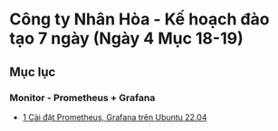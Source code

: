 
# Công ty Nhân Hòa - Kế hoạch đào tạo 7 ngày (Ngày 4 Mục 18-19)

## Mục lục
### Monitor - Prometheus + Grafana

- [1 Cài đặt Prometheus, Grafana trên Ubuntu 22.04](#1-cài-đặt-prometheus-grafana-trên-ubuntu-2204)
